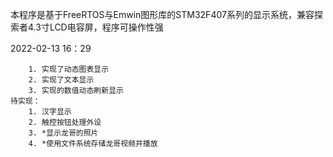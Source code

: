 本程序是基于FreeRTOS与Emwin图形库的STM32F407系列的显示系统，兼容探索者4.3寸LCD电容屏，程序可操作性强


2022-02-13 16：29

        1. 实现了动态图表显示
        2. 实现了文本显示
        3. 实现的数值动态刷新显示
    待实现：
        1. 汉字显示
        2. 触控按钮处理外设
        3. *显示龙哥的照片
        4. *使用文件系统存储龙哥视频并播放

